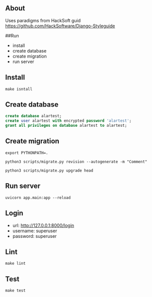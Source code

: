 ## About
Uses paradigms from  HackSoft guid https://github.com/HackSoftware/Django-Styleguide

##Run
* install
* create database
* create migration
* run server

## Install
```shell
make isntall
```

## Create database
```sql
create database alartest;
create user alartest with encrypted password 'alartest';
grant all privileges on database alartest to alartest;
```

## Create migration
```shell
export PYTHONPATH=.

python3 scripts/migrate.py revision --autogenerate -m "Comment"

python3 scripts/migrate.py upgrade head

```

## Run server
```shell
uvicorn app.main:app --reload 
```

## Login
* url: http://127.0.0.1:8000/login
* username: superuser
* password: superuser

## Lint
```shell
make lint
```

## Test
```shell
make test
```